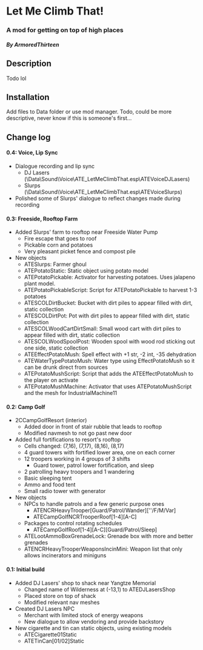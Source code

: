 # Let Me Climb That!
### A mod for getting on top of high places
#### *By ArmoredThirteen*


## Description
Todo lol


## Installation
Add files to Data folder or use mod manager.
Todo, could be more descriptive, never know if this is someone's first...


## Change log
#### 0.4: Voice, Lip Sync
- Dialogue recording and lip sync
	- DJ Lasers (\Data\Sound\Voice\ATE_LetMeClimbThat.esp\ATEVoiceDJLasers)
	- Slurps (\Data\Sound\Voice\ATE_LetMeClimbThat.esp\ATEVoiceSlurps)
- Polished some of Slurps' dialogue to reflect changes made during recording
#### 0.3: Freeside, Rooftop Farm
- Added Slurps' farm to rooftop near Freeside Water Pump
	- Fire escape that goes to roof
	- Pickable corn and potatoes
	- Very pleasant picket fence and compost pile
- New objects
	- ATESlurps: Farmer ghoul
	- ATEPotatoStatic: Static object using potato model
	- ATEPotatoPickable: Activator for harvesting potatoes. Uses jalapeno plant model.
	- ATEPotatoPickableScript: Script for ATEPotatoPickable to harvest 1-3 potatoes
	- ATESCOLDirtBucket: Bucket with dirt piles to appear filled with dirt, static collection
	- ATESCOLDirtPot: Pot with dirt piles to appear filled with dirt, static collection
	- ATESCOLWoodCartDirtSmall: Small wood cart with dirt piles to appear filled with dirt, static collection
	- ATESCOLWoodSpoolPost: Wooden spool with wood rod sticking out one side, static collection
	- ATEEffectPotatoMush: Spell effect with +1 str, -2 int, -35 dehydration
	- ATEWaterTypePotatoMush: Water type using EffectPotatoMush so it can be drunk direct from sources
	- ATEPotatoMushScript: Script that adds the ATEEffectPotatoMush to the player on activate
	- ATEPotatoMushMachine: Activator that uses ATEPotatoMushScript and the mesh for IndustrialMachine11
#### 0.2: Camp Golf
- 2CCampGolfResort (interior)
	- Added door in front of stair rubble that leads to rooftop
	- Modified navmesh to not go past new door
- Added full fortifications to resort's rooftop
	- Cells changed: (7,16), (7,17), (8,16), (8,17)
	- 4 guard towers with fortified lower area, one on each corner
	- 12 troopers working in 4 groups of 3 shifts
		- Guard tower, patrol lower fortification, and sleep
	- 2 patrolling heavy troopers and 1 wandering
	- Basic sleeping tent
	- Ammo and food tent
	- Small radio tower with generator
- New objects
	- NPCs to handle patrols and a few generic purpose ones
		- ATENCRHeavyTrooper[Guard/Patrol/Wander][''/F/M/Var]
		- ATECampGolfNCRTrooperRoof[1-4][A-C]
	- Packages to control rotating schedules
		- ATECampGolfRoof[1-4][A-C][Guard/Patrol/Sleep]
	- ATELootAmmoBoxGrenadeLock: Grenade box with more and better grenades
	- ATENCRHeavyTrooperWeaponsIncinMini: Weapon list that only allows incinerators and miniguns
#### 0.1: Initial build
- Added DJ Lasers' shop to shack near Yangtze Memorial
	- Changed name of Wilderness at (-13,1) to ATEDJLasersShop
	- Placed store on top of shack
	- Modified relevant nav meshes
- Created DJ Lasers NPC
	- Merchant with limited stock of energy weapons
	- New dialogue to allow vendoring and provide backstory
- New cigarette and tin can static objects, using existing models
	- ATECigarette01Static
	- ATETinCan[01/02]Static